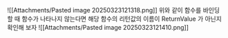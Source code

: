 ![[Attachments/Pasted image 20250323121318.png]]
위와 같이 함수를 바인딩 할 때 함수가 나타나지 않는다면 해당 함수의 리턴값의 이름이
ReturnValue
가 아닌지 확인해 보자
![[Attachments/Pasted image 20250323121410.png]]
